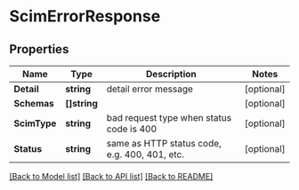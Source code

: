 # ScimErrorResponse

## Properties
Name | Type | Description | Notes
------------ | ------------- | ------------- | -------------
**Detail** | **string** | detail error message | [optional] 
**Schemas** | **[]string** |  | [optional] 
**ScimType** | **string** | bad request type when status code is 400 | [optional] 
**Status** | **string** | same as HTTP status code, e.g. 400, 401, etc. | [optional] 

[[Back to Model list]](../README.md#documentation-for-models) [[Back to API list]](../README.md#documentation-for-api-endpoints) [[Back to README]](../README.md)


